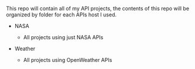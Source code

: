 This repo will contain all of my API projects, the contents of this repo will be organized by folder for each APIs host I used.

* NASA
    - All projects using just NASA APIs

* Weather
    - All projects using OpenWeather APIs